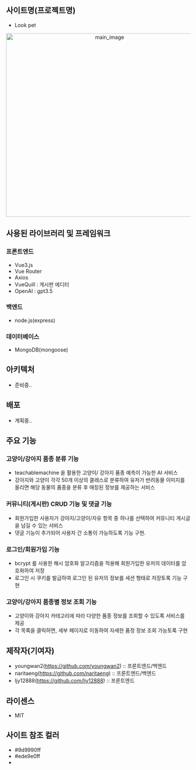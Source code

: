 ## 사이트명(프로젝트명)
- Look pet

<p align="center">
<img src="https://github.com/youngwan2/lookpet_web_site/assets/107159871/5a8a29e0-fcdd-4ba9-83a0-3c836f2ff920)" alt="main_image" width="550" height="500" style="text-align:center">
</p>

## 사용된 라이브러리 및 프레임워크
### 프론트엔드
- Vue3.js
- Vue Router
- Axios
- VueQuill : 게시판 에디터
- OpenAI : gpt3.5

### 백엔드
- node.js(express)

### 데이터베이스
- MongoDB(mongoose)


## 아키텍처
- 준비중..

## 배포
- 계획중..

## 주요 기능
### 고양이/강아지 품종 분류 기능
- teachablemachine 을 활용한 고양이/ 강아지 품종 예측이 가능한 AI 서비스
- 강아지와 고양이 각각 50개 이상의 클래스로 분류하여 유저가 반려동물 이미지를 올리면 해당 동물의 품종을 분류 후 매칭된 정보를 제공하는 서비스
### 커뮤니티(게시판) CRUD 기능 및 댓글 기능
- 회원가입한 사용자가 강아지/고양이/자유 항목 중 하나를 선택하여 커뮤니티 게시글을 남길 수 있는 서비스
- 댓글 기능이 추가되어 사용자 간 소통이 가능하도록 기능 구현.
### 로그인/회원가입 기능
- bcrypt 를 사용한 해시 암호화 알고리즘을 적용해 회원가입한 유저의 데이터를 암호화하여 저장
- 로그인 시 쿠키를 발급하여 로그인 된 유저의 정보를 세션 형태로 저장토록 기능 구현
### 고양이/강아지 품종별 정보 조회 기능
- 고양이와 강아지 카테고리에 따라 다양한 품종 정보를 조회할 수 있도록 서비스를 제공
- 각 목록을 클릭하면, 세부 페이지로 이동하여 자세한 품정 정보 조회 가능토록 구현

## 제작자(기여자)
- youngwan2(https://github.com/youngwan2) :: 프론트엔드/백엔드
- naritaeng(https://github.com/naritaeng) :: 프론트엔드/백엔드
- ljy12888(https://github.com/ljy12888) :: 프론트엔드

## 라이센스
- MIT

## 사이트 참조 컬러
- #9d9990ff
- #ede9e0ff
- 
